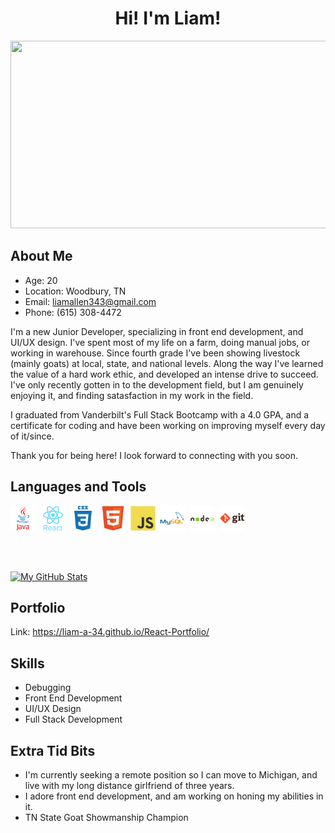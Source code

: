 <h1 align="center">Hi! I'm Liam!</h1>

<div align="center">
  <img src="https://media.giphy.com/media/dWesBcTLavkZuG35MI/giphy.gif" width="600" height="300"/>
</div>

## About Me

* Age: 20
* Location: Woodbury, TN
* Email: liamallen343@gmail.com
* Phone: (615) 308-4472

I'm a new Junior Developer, specializing in front end development, and UI/UX design. I've spent most of my life on a farm, doing manual jobs, or working in warehouse.
Since fourth grade I've been showing livestock (mainly goats) at local, state, and national levels. Along the way I've learned the value of a hard work ethic, and developed an intense drive to succeed. I've only recently gotten in to the development field, but I am genuinely enjoying it, and finding satasfaction in my work in the field. 

I graduated from Vanderbilt's Full Stack Bootcamp with a 4.0 GPA, and a certificate for coding and have been working on improving myself every day of it/since.

Thank you for being here! I look forward to connecting with you soon.

## Languages and Tools

<div>
  <img src="https://github.com/devicons/devicon/blob/master/icons/java/java-original-wordmark.svg" title="Java" alt="Java" width="40" height="40"/>&nbsp;
  <img src="https://github.com/devicons/devicon/blob/master/icons/react/react-original-wordmark.svg" title="React" alt="React" width="40" height="40"/>&nbsp;
  <img src="https://github.com/devicons/devicon/blob/master/icons/css3/css3-plain-wordmark.svg"  title="CSS3" alt="CSS" width="40" height="40"/>&nbsp;
  <img src="https://github.com/devicons/devicon/blob/master/icons/html5/html5-original.svg" title="HTML5" alt="HTML" width="40" height="40"/>&nbsp;
  <img src="https://github.com/devicons/devicon/blob/master/icons/javascript/javascript-original.svg" title="JavaScript" alt="JavaScript" width="40" height="40"/>&nbsp;
  <img src="https://github.com/devicons/devicon/blob/master/icons/mysql/mysql-original-wordmark.svg" title="MySQL"  alt="MySQL" width="40" height="40"/>&nbsp;
  <img src="https://github.com/devicons/devicon/blob/master/icons/nodejs/nodejs-original-wordmark.svg" title="NodeJS" alt="NodeJS" width="40" height="40"/>&nbsp;
  <img src="https://github.com/devicons/devicon/blob/master/icons/git/git-original-wordmark.svg" title="Git" **alt="Git" width="40" height="40"/>
</div>

<br></br>

 [![My GitHub Stats](https://github-readme-stats.vercel.app/api/?username=Liam-a-34&count_private=true&theme=tokyonight&showicons=true)]()

## Portfolio

Link: https://liam-a-34.github.io/React-Portfolio/

## Skills

* Debugging
* Front End Development
* UI/UX Design
* Full Stack Development

## Extra Tid Bits

* I'm currently seeking a remote position so I can move to Michigan, and live with my long distance girlfriend of three years.
* I adore front end development, and am working on honing my abilities in it.
* TN State Goat Showmanship Champion
